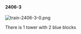 #### 2406-3
![train-2406-3-0.png](https://github.com/lil-lab/nlvr/raw/master/nlvr/train/images/26/train-2406-3-0.png "train-2406-3-0.png")

There is 1 tower with 2 blue blocks